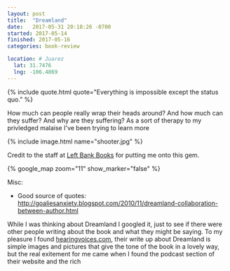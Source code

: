 ```yaml
---
layout: post
title:  "Dreamland"
date:   2017-05-31 20:18:26 -0700
started: 2017-05-14
finished: 2017-05-16
categories: book-review

location: # Juarez
  lat: 31.7476
  lng: -106.4869
---
```

{% include quote.html quote="Everything is impossible except the status quo." %}

How much can people really wrap their heads around? And how much can they suffer? And why are they suffering?
As a sort of therapy to my privledged malaise I've been trying to learn more 

  {% include image.html name="shooter.jpg" %}

Credit to the staff at [Left Bank Books][left-bank] for putting me onto this gem.

[left-bank]: http://www.leftbankbooks.com/sp.php

  {% google_map zoom="11" show_marker="false" %}


Misc:
 * Good source of quotes: http://goaliesanxiety.blogspot.com/2010/11/dreamland-collaboration-between-author.html


While I was thinking about Dreamland I googled it, just to see if there were other people writing about the book and what they might be saying. To my pleasure I found [hearingvoices.com](http://hearingvoices.com/webworks/juarez-killing-is-fun/), their write up about Dreamland is simple images and pictures that give the tone of the book in a lovely way, but the real exitement for me came when I found the podcast section of their website and the rich 